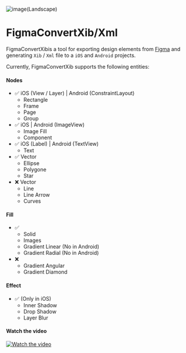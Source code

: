 ![image(Landscape)](https://github.com/mrustaa/gif_presentation/blob/master/FigmaConvert/figmaConvertLogo2.png)

# FigmaConvertXib/Xml

FigmaConvertXibis a tool for exporting design elements from [Figma](http://figma.com/) and generating `Xib` / `Xml` file to a `iOS` and `Android` projects.

Currently, FigmaConvertXib supports the following entities:

#### Nodes
- ✅ iOS (View / Layer) | Android (ConstraintLayout) 
  - Rectangle
  - Frame
  - Page
  - Group 
- ✅ iOS | Android (ImageView)
  - Image Fill
  - Component
- ✅ iOS (Label) | Android (TextView)
  - Text
- ✅ Vector 
  - Ellipse 
  - Polygone 
  - Star
- ❌ Vector 
  - Line
  - Line Arrow
  - Curves

#### Fill
- ✅ 
  - Solid
  - Images
  - Gradient Linear (No in Android)
  - Gradient Radial (No in Android)
- ❌ 
  - Gradient Angular
  - Gradient Diamond

#### Effect
- ✅ (Only in iOS)
  - Inner Shadow
  - Drop  Shadow
  - Layer Blur


#### Watch the video
[![Watch the video](Docs/PlayVideo.png)](https://youtu.be/2Cue6R7TfjA)
